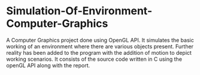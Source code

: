 # Simulation-Of-Environment-Computer-Graphics
A Computer Graphics project done using OpenGL API. It simulates the basic working of an environment where there are various objects present. Further reality has been added to the program with the addition of motion to depict working scenarios.
It consists of the source code written in C using the openGL API along with the report.
